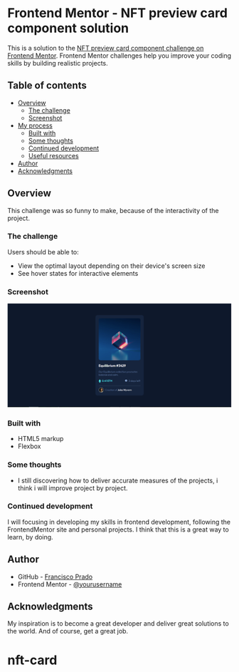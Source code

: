 # Frontend Mentor - NFT preview card component solution

This is a solution to the [NFT preview card component challenge on Frontend Mentor](https://www.frontendmentor.io/challenges/nft-preview-card-component-SbdUL_w0U). Frontend Mentor challenges help you improve your coding skills by building realistic projects.

## Table of contents

- [Overview](#overview)
  - [The challenge](#the-challenge)
  - [Screenshot](#screenshot)
- [My process](#my-process)
  - [Built with](#built-with)
  - [Some thoughts](#some-thoughts)
  - [Continued development](#continued-development)
  - [Useful resources](#useful-resources)
- [Author](#author)
- [Acknowledgments](#acknowledgments)

## Overview

This challenge was so funny to make, because of the interactivity of the project.

### The challenge

Users should be able to:

- View the optimal layout depending on their device's screen size
- See hover states for interactive elements

### Screenshot

![](./images/nft-image.png)

### Built with

- HTML5 markup
- Flexbox

### Some thoughts

- I still discovering how to deliver accurate measures of the projects, i think i will improve project by project.

### Continued development

I will focusing in developing my skills in frontend development, following the FrontendMentor site and personal projects.
I think that this is a great way to learn, by doing.

## Author

- GitHub - [Francisco Prado](https://github.com/franciscoprado4)
- Frontend Mentor - [@yourusername](https://www.frontendmentor.io/profile/FranciscoPrado04)

## Acknowledgments

My inspiration is to become a great developer and deliver great solutions to the world. And of course, get a great job.
# nft-card
